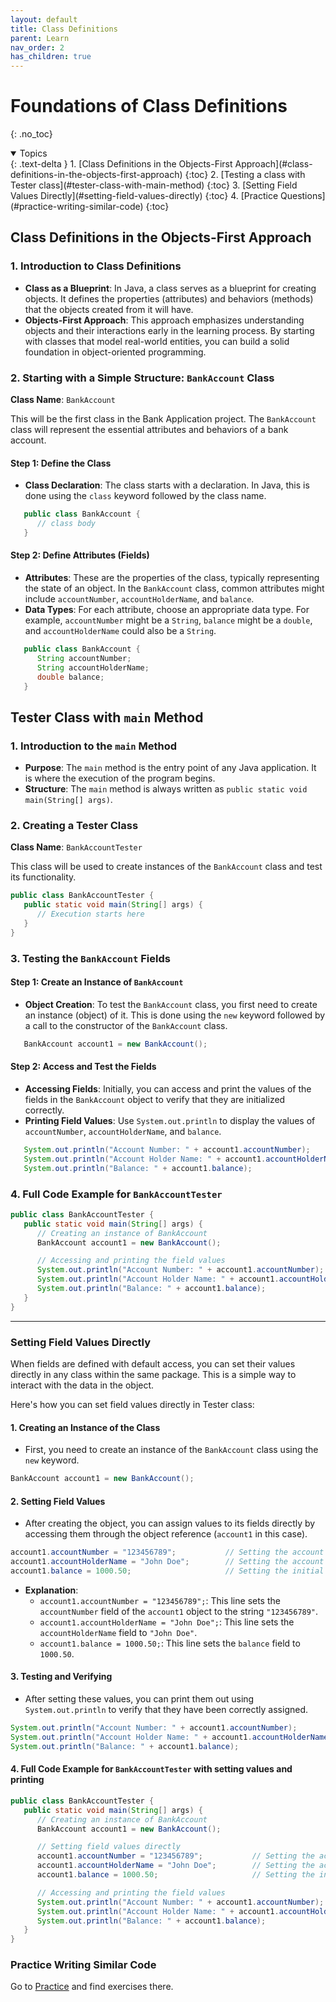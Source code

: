 ```yaml
---
layout: default
title: Class Definitions
parent: Learn
nav_order: 2
has_children: true
---
```


# Foundations of Class Definitions
{: .no_toc}

<details open markdown="block">
  <summary>
    Topics
  </summary>
  {: .text-delta }
  1. [Class Definitions in the Objects-First Approach](#class-definitions-in-the-objects-first-approach)
     {:toc}
  2. [Testing a class with Tester class](#tester-class-with-main-method)
     {:toc}
  3. [Setting Field Values Directly](#setting-field-values-directly)
     {:toc}
  4. [Practice Questions](#practice-writing-similar-code)
     {:toc}
</details>

## Class Definitions in the Objects-First Approach

### 1. **Introduction to Class Definitions**
   - **Class as a Blueprint**: In Java, a class serves as a blueprint for creating objects. It defines the properties (attributes) and behaviors (methods) that the objects created from it will have.
   - **Objects-First Approach**: This approach emphasizes understanding objects and their interactions early in the learning process. By starting with classes that model real-world entities, you can build a solid foundation in object-oriented programming.

### 2. **Starting with a Simple Structure: `BankAccount` Class**

**Class Name**: `BankAccount`

This will be the first class in the Bank Application project. The `BankAccount` class will represent the essential attributes and behaviors of a bank account.

#### **Step 1: Define the Class**
   - **Class Declaration**: The class starts with a declaration. In Java, this is done using the `class` keyword followed by the class name.
   ```java
      public class BankAccount {
         // class body
      }
   ```

#### **Step 2: Define Attributes (Fields)**
   - **Attributes**: These are the properties of the class, typically representing the state of an object. In the `BankAccount` class, common attributes might include `accountNumber`, `accountHolderName`, and `balance`.
   - **Data Types**: For each attribute, choose an appropriate data type. For example, `accountNumber` might be a `String`, `balance` might be a `double`, and `accountHolderName` could also be a `String`.
   ```java
      public class BankAccount {
         String accountNumber;
         String accountHolderName;
         double balance;
      }
   ```

## Tester Class with `main` Method

### 1. **Introduction to the `main` Method**
   - **Purpose**: The `main` method is the entry point of any Java application. It is where the execution of the program begins. 
   - **Structure**: The `main` method is always written as `public static void main(String[] args)`.

### 2. **Creating a Tester Class**

   **Class Name**: `BankAccountTester`

   This class will be used to create instances of the `BankAccount` class and test its functionality.
   ```java
   public class BankAccountTester {
      public static void main(String[] args) {
         // Execution starts here
      }
   }
   ```

### 3. **Testing the `BankAccount` Fields**

#### **Step 1: Create an Instance of `BankAccount`**
   - **Object Creation**: To test the `BankAccount` class, you first need to create an instance (object) of it. This is done using the `new` keyword followed by a call to the constructor of the `BankAccount` class.
   ```java
      BankAccount account1 = new BankAccount();
   ```

#### **Step 2: Access and Test the Fields**
   - **Accessing Fields**: Initially, you can access and print the values of the fields in the `BankAccount` object to verify that they are initialized correctly.
   - **Printing Field Values**: Use `System.out.println` to display the values of `accountNumber`, `accountHolderName`, and `balance`.
   ```java
      System.out.println("Account Number: " + account1.accountNumber);
      System.out.println("Account Holder Name: " + account1.accountHolderName);
      System.out.println("Balance: " + account1.balance);
   ```

### 4. **Full Code Example for `BankAccountTester`**
   ```java
   public class BankAccountTester {
      public static void main(String[] args) {
         // Creating an instance of BankAccount
         BankAccount account1 = new BankAccount();

         // Accessing and printing the field values
         System.out.println("Account Number: " + account1.accountNumber);
         System.out.println("Account Holder Name: " + account1.accountHolderName);
         System.out.println("Balance: " + account1.balance);
      }
   }
   ```

---

### Setting Field Values Directly

When fields are defined with default access, you can set their values directly in any class within the same package. This is a simple way to interact with the data in the object.

Here's how you can set field values directly in Tester class:

#### 1. **Creating an Instance of the Class**
   - First, you need to create an instance of the `BankAccount` class using the `new` keyword.
   ```java
   BankAccount account1 = new BankAccount();
   ```

#### 2. **Setting Field Values**

   - After creating the object, you can assign values to its fields directly by accessing them through the object reference (`account1` in this case).
   ```java
   account1.accountNumber = "123456789";           // Setting the account number
   account1.accountHolderName = "John Doe";        // Setting the account holder's name
   account1.balance = 1000.50;                     // Setting the initial balance
   ```

   - **Explanation**:
     - `account1.accountNumber = "123456789";`: This line sets the `accountNumber` field of the `account1` object to the string `"123456789"`.
     - `account1.accountHolderName = "John Doe";`: This line sets the `accountHolderName` field to `"John Doe"`.
     - `account1.balance = 1000.50;`: This line sets the `balance` field to `1000.50`.

#### 3. **Testing and Verifying**
   - After setting these values, you can print them out using `System.out.println` to verify that they have been correctly assigned.
   ```java
   System.out.println("Account Number: " + account1.accountNumber);
   System.out.println("Account Holder Name: " + account1.accountHolderName);
   System.out.println("Balance: " + account1.balance);
   ```

#### 4. **Full Code Example for `BankAccountTester` with setting values and printing**
   ```java
   public class BankAccountTester {
      public static void main(String[] args) {
         // Creating an instance of BankAccount
         BankAccount account1 = new BankAccount();

         // Setting field values directly
         account1.accountNumber = "123456789";           // Setting the account number
         account1.accountHolderName = "John Doe";        // Setting the account holder's name
         account1.balance = 1000.50;                     // Setting the initial balance

         // Accessing and printing the field values
         System.out.println("Account Number: " + account1.accountNumber);
         System.out.println("Account Holder Name: " + account1.accountHolderName);
         System.out.println("Balance: " + account1.balance);
      }
   }
   ```

### Practice Writing Similar Code

Go to [Practice](../../../../resources/experiment/java/foundations/class-defs) and find exercises there.